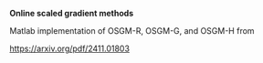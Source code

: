 **Online scaled gradient methods**

Matlab implementation of OSGM-R, OSGM-G, and OSGM-H from 

https://arxiv.org/pdf/2411.01803

